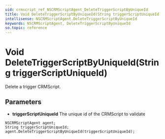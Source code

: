 ```yaml
---
uid: crmscript_ref_NSCRMScriptAgent_DeleteTriggerScriptByUniqueId
title: Void DeleteTriggerScriptByUniqueId(String triggerScriptUniqueId)
intellisense: NSCRMScriptAgent.DeleteTriggerScriptByUniqueId
keywords: NSCRMScriptAgent, DeleteTriggerScriptByUniqueId
so.topic: reference
---
```


# Void DeleteTriggerScriptByUniqueId(String triggerScriptUniqueId)

Delete a trigger CRMScript.

## Parameters

* **triggerScriptUniqueId** The unique id of the CRMScript to validate

```crmscript
NSCRMScriptAgent agent;
String triggerScriptUniqueId;
agent.DeleteTriggerScriptByUniqueId(triggerScriptUniqueId);
```

